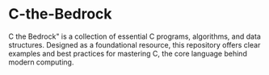 # C-the-Bedrock
C the Bedrock" is a collection of essential C programs, algorithms, and data structures. Designed as a foundational resource, this repository offers clear examples and best practices for mastering C, the core language behind modern computing.

